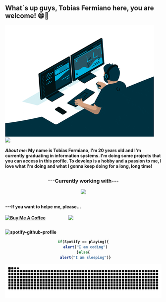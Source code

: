 

<div>
  <h2 align="left">What´s up guys, Tobias Fermiano here, you are welcome! 😁🖖
  </h2>
</div> 

<img src="Gif.gif" alt="Looping">

<div align="left">
  <img src="https://github-profile-trophy.vercel.app/?username=Tobias-Fermiano&column=6&rank=A,B,C,SSS,SS,S,AAA,AA">
</div>

<b>
  <p>
    <i>About me:</i>
      My name is Tobias Fermiano, I'm 20 years old and I'm currently graduating in information systems. 
      I'm doing some projects that you can access in this profile. To develop is a hobby and a passion to me, I love what I'm doing and what I gonna keep doing for a long, long time!
  </p>
<b/>
  
##

<b><h3 align="center" style>---Currently working with---</h3></b>
<p align="center">
  <a href="https://skillicons.dev">
    <img src="https://skillicons.dev/icons?i=git,html,css,js,java,spring,eclipse,idea,postgres,mysql">
  </a>
</p>

###


##

<div> 
  <h4>---If you want to helpe me, please...</h4>
    <a href="https://www.buymeacoffee.com/tobiasfermx" target="_blank"><img src="https://cdn.buymeacoffee.com/buttons/v2/default-red.png" alt="Buy Me A Coffee" width="150"></a>
    <img src="https://raw.githubusercontent.com/MicaelliMedeiros/micaellimedeiros/master/image/computer-illustration.png" width="300px" align="right">
</div>
    
##

![spotify-github-profile](https://spotify-github-profile.kittinanx.com/api/view.svg?uid=21oz6ckox3pv7rlnyr6my5tzi&redirect=true][https://spotify-github-profile.kittinanx.com/api/view.svg?uid=21oz6ckox3pv7rlnyr6my5tzi&cover_image=true&theme=novatorem&show_offline=true&background_color=000000&interchange=false&bar_color=03ab03&bar_color_cover=false)

<div align="center">

```javascript
if(Spotify == playing){
  alert("I am coding")
}else{
  alert("I am sleeping")}
```

![Snake animation](https://github.com/Tobias-Fermiano/Tobias-Fermiano/blob/output/github-contribution-grid-snake.svg) 
</div>

